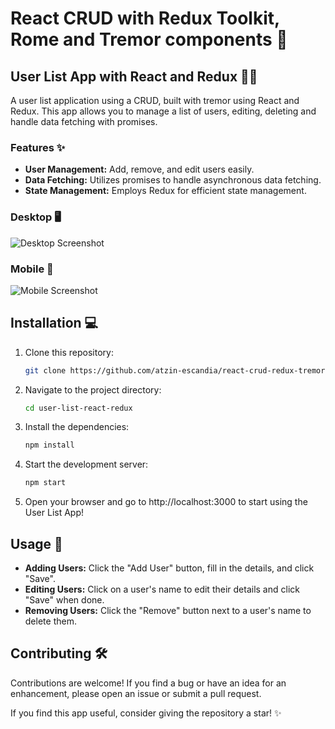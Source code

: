 # React CRUD with Redux Toolkit, Rome and Tremor components 🎨

## User List App with React and Redux 🧑‍💻

A user list application using a CRUD, built with tremor using React and Redux. This app allows you to manage a list of users, editing, deleting and handle data fetching with promises.

### Features ✨

- **User Management:** Add, remove, and edit users easily.
- **Data Fetching:** Utilizes promises to handle asynchronous data fetching.
- **State Management:** Employs Redux for efficient state management.

### Desktop 🖥️

![Desktop Screenshot](/path/to/desktop-screenshot.png)

### Mobile 📱

![Mobile Screenshot](/path/to/mobile-screenshot.png)

## Installation 💻

1. Clone this repository:
   ```bash
   git clone https://github.com/atzin-escandia/react-crud-redux-tremor.git
   ```
2. Navigate to the project directory:
   ```bash
   cd user-list-react-redux
   ```
3. Install the dependencies:
   ```bash
   npm install
   ```
4. Start the development server:
   ```bash
   npm start
   ```
5. Open your browser and go to http://localhost:3000 to start using the User List App!

## Usage 🚀

- **Adding Users:** Click the "Add User" button, fill in the details, and click "Save".
- **Editing Users:** Click on a user's name to edit their details and click "Save" when done.
- **Removing Users:** Click the "Remove" button next to a user's name to delete them.

## Contributing 🛠️

Contributions are welcome! If you find a bug or have an idea for an enhancement, please open an issue or submit a pull request.

If you find this app useful, consider giving the repository a star! ✨
